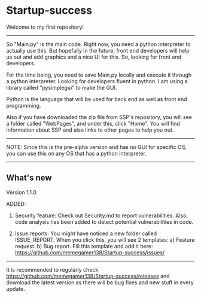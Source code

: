 # Startup-success
Welcome to my first repository!
___________________________________________________________________________________________________________________________________
So "Main.py" is the main code. Right now, you need a python interpreter to actually use this. But hopefully in the future,
 front end developers will help us out and add graphics and a nice UI for this. So, looking for front end developers.

For the time being, you need to save Main.py locally and execute it through a python interpreter. Looking for developers 
fluent in python. I am using a library called "pysimplegui" to make the GUI.

Python is the language that will be used for back end as well as front end programming.

Also if you have downloaded the zip file from SSP's repository, you will see a folder called "WebPages", and under this, 
click "Home". You will find information about SSP and also links to other pages to help you out.
___________________________________________________________________________________________________________________________________

NOTE: Since this is the pre-alpha version and has no GUI for specific OS, you can use this on any OS that has a python interpreter.
___________________________________________________________________________________________________________________________________

## What's new
Version 1.1.0

ADDED:
1. Security feature: Check out Security.md to report vulnerabilities. Also, code analysis has been added to 
detect potential vulnerabilities in code.

2. Issue reports: You might have noticed a new folder called ISSUE_REPORT. When you click this, you will see 2 templates:
a) Feature request.
b) Bug report.
Fill this template and add it here: https://github.com/memegamer138/Startup-success/issues/
___________________________________________________________________________________________________________________________________
It is recommended to regularly check https://github.com/memegamer138/Startup-success/releases and download the latest version as 
there will be bug fixes and new stuff in every update.